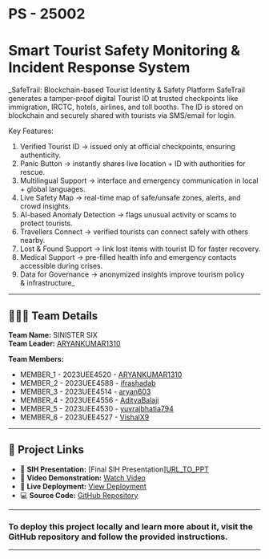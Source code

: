 # PS - 25002


# Smart Tourist Safety Monitoring & Incident Response System  
_SafeTrail: Blockchain-based Tourist Identity & Safety Platform
SafeTrail generates a tamper-proof digital Tourist ID at trusted checkpoints like immigration, IRCTC, hotels, airlines, and toll booths. The ID is stored on blockchain and securely shared with tourists via SMS/email for login.

Key Features:
1. Verified Tourist ID → issued only at official checkpoints, ensuring authenticity.
2. Panic Button → instantly shares live location + ID with authorities for rescue.
3. Multilingual Support → interface and emergency communication in local + global languages.
4. Live Safety Map → real-time map of safe/unsafe zones, alerts, and crowd insights.
5. AI-based Anomaly Detection → flags unusual activity or scams to protect tourists.
6. Travellers Connect → verified tourists can connect safely with others nearby.
7. Lost & Found Support → link lost items with tourist ID for faster recovery.
8. Medical Support → pre-filled health info and emergency contacts accessible during crises.
9. Data for Governance → anonymized insights improve tourism policy & infrastructure_

---

## 🧑‍🤝‍🧑 Team Details
**Team Name:** SINISTER SIX<br>
**Team Leader:** [ARYANKUMAR1310](https://github.com/ARYANKUMAR1310)  

**Team Members:**  
- MEMBER_1 - 2023UEE4520 - [ARYANKUMAR1310](https://github.com/ARYANKUMAR1310)  
- MEMBER_2 - 2023UEE4588 - [ifrashadab](https://github.com/ifrashadab)
- MEMBER_3 - 2023UEE4514 - [aryan603](https://github.com/aryan603)  
- MEMBER_4 - 2023UEE4556 - [AdityaBalaji](https://github.com/Neo-04)  
- MEMBER_5 - 2023UEE4530 - [yuvrajbhatia794](https://github.com/yuvrajbhatia794)  
- MEMBER_6 - 2023UEE4527 - [VishalX9](https://github.com/VishalX9)

---

## 🔗 Project Links
- 📑 **SIH Presentation:** [Final SIH Presentation][URL_TO_PPT](https://drive.google.com/file/d/1lgSzV9ICjbqbNyH4O_oK-oa5AxcDl8sh/view?usp=sharing)  
- 🎥 **Video Demonstration:** [Watch Video](https://youtu.be/9FAkUDYBtpQ?si=ltElWSzzxyoFl0TW)
- 🚀 **Live Deployment:** [View Deployment](https://safetrail-3.onrender.com/)
- 💻 **Source Code:** [GitHub Repository](https://github.com/VishalX9/SafeTrail/tree/main)  

---
### To deploy this project locally and learn more about it, visit the GitHub repository and follow the provided instructions.
---


